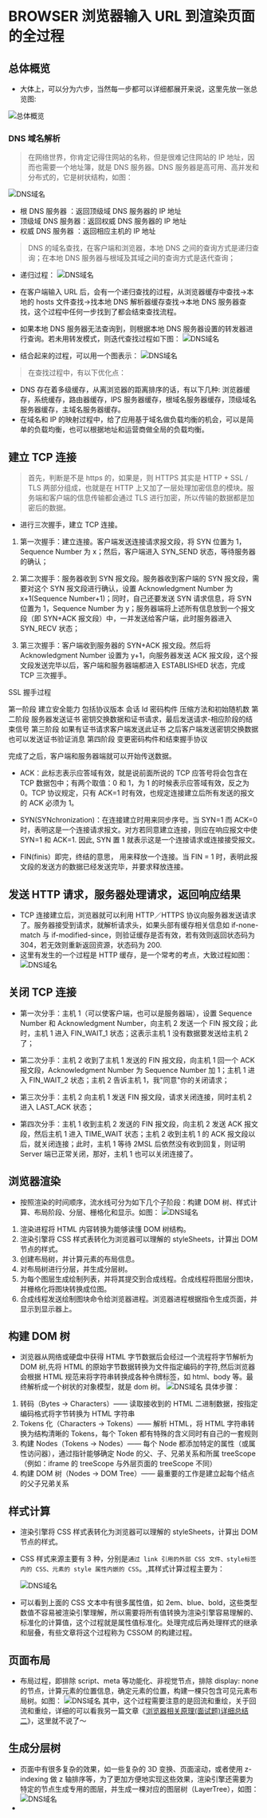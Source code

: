 # BROWSER 浏览器输入 URL 到渲染页面的全过程

## 总体概览

- 大体上，可以分为六步，当然每一步都可以详细都展开来说，这里先放一张总览图:

![总体概览](https://private-1252253374.cos.ap-shanghai.myqcloud.com/study/1.png)

### DNS 域名解析

> 在网络世界，你肯定记得住网站的名称，但是很难记住网站的 IP 地址，因而也需要一个地址簿，就是 DNS 服务器。DNS 服务器是高可用、高并发和分布式的，它是树状结构，如图：

![DNS域名](https://private-1252253374.cos.ap-shanghai.myqcloud.com/study/2.webp)

- 根 DNS 服务器 ：返回顶级域 DNS 服务器的 IP 地址
- 顶级域 DNS 服务器：返回权威 DNS 服务器的 IP 地址
- 权威 DNS 服务器 ：返回相应主机的 IP 地址

> DNS 的域名查找，在客户端和浏览器，本地 DNS 之间的查询方式是递归查询；在本地 DNS 服务器与根域及其域之间的查询方式是迭代查询；

- 递归过程：
  ![DNS域名](https://private-1252253374.cos.ap-shanghai.myqcloud.com/study/3.webp)

- 在客户端输入 URL 后，会有一个递归查找的过程，从浏览器缓存中查找->本地的 hosts 文件查找->找本地 DNS 解析器缓存查找->本地 DNS 服务器查找，这个过程中任何一步找到了都会结束查找流程。
- 如果本地 DNS 服务器无法查询到，则根据本地 DNS 服务器设置的转发器进行查询。若未用转发模式，则迭代查找过程如下图：
  ![DNS域名](https://private-1252253374.cos.ap-shanghai.myqcloud.com/study/4.webp)
- 结合起来的过程，可以用一个图表示：
  ![DNS域名](https://private-1252253374.cos.ap-shanghai.myqcloud.com/study/5.webp)

> 在查找过程中，有以下优化点：

- DNS 存在着多级缓存，从离浏览器的距离排序的话，有以下几种: 浏览器缓存，系统缓存，路由器缓存，IPS 服务器缓存，根域名服务器缓存，顶级域名服务器缓存，主域名服务器缓存。
- 在域名和 IP 的映射过程中，给了应用基于域名做负载均衡的机会，可以是简单的负载均衡，也可以根据地址和运营商做全局的负载均衡。

## 建立 TCP 连接

> 首先，判断是不是 https 的，如果是，则 HTTPS 其实是 HTTP + SSL / TLS 两部分组成，也就是在 HTTP 上又加了一层处理加密信息的模块。服务端和客户端的信息传输都会通过 TLS 进行加密，所以传输的数据都是加密后的数据。

- 进行三次握手，建立 TCP 连接。

1.  第一次握手：建立连接。客户端发送连接请求报文段，将 SYN 位置为 1，Sequence Number 为 x；然后，客户端进入 SYN_SEND 状态，等待服务器的确认；

2.  第二次握手：服务器收到 SYN 报文段。服务器收到客户端的 SYN 报文段，需要对这个 SYN 报文段进行确认，设置 Acknowledgment Number 为 x+1(Sequence Number+1)；同时，自己还要发送 SYN 请求信息，将 SYN 位置为 1，Sequence Number 为 y；服务器端将上述所有信息放到一个报文段（即 SYN+ACK 报文段）中，一并发送给客户端，此时服务器进入 SYN_RECV 状态；

3.  第三次握手：客户端收到服务器的 SYN+ACK 报文段。然后将 Acknowledgment Number 设置为 y+1，向服务器发送 ACK 报文段，这个报文段发送完毕以后，客户端和服务器端都进入 ESTABLISHED 状态，完成 TCP 三次握手。

SSL 握手过程

第一阶段 建立安全能力 包括协议版本 会话 Id 密码构件 压缩方法和初始随机数
第二阶段 服务器发送证书 密钥交换数据和证书请求，最后发送请求-相应阶段的结束信号
第三阶段 如果有证书请求客户端发送此证书 之后客户端发送密钥交换数据 也可以发送证书验证消息
第四阶段 变更密码构件和结束握手协议

完成了之后，客户端和服务器端就可以开始传送数据。

- ACK：此标志表示应答域有效，就是说前面所说的 TCP 应答号将会包含在 TCP 数据包中；有两个取值：0 和 1，为 1 的时候表示应答域有效，反之为 0。TCP 协议规定，只有 ACK=1 时有效，也规定连接建立后所有发送的报文的 ACK 必须为 1。

- SYN(SYNchronization)：在连接建立时用来同步序号。当 SYN=1 而 ACK=0 时，表明这是一个连接请求报文。对方若同意建立连接，则应在响应报文中使 SYN=1 和 ACK=1. 因此, SYN 置 1 就表示这是一个连接请求或连接接受报文。

- FIN(finis）即完，终结的意思， 用来释放一个连接。当 FIN = 1 时，表明此报文段的发送方的数据已经发送完毕，并要求释放连接。

## 发送 HTTP 请求，服务器处理请求，返回响应结果

- TCP 连接建立后，浏览器就可以利用 HTTP／HTTPS 协议向服务器发送请求了。服务器接受到请求，就解析请求头，如果头部有缓存相关信息如 if-none-match 与 if-modified-since，则验证缓存是否有效，若有效则返回状态码为 304，若无效则重新返回资源，状态码为 200.
- 这里有发生的一个过程是 HTTP 缓存，是一个常考的考点，大致过程如图：
  ![DNS域名](https://private-1252253374.cos.ap-shanghai.myqcloud.com/study/6.webp)

## 关闭 TCP 连接

- 第一次分手：主机 1（可以使客户端，也可以是服务器端），设置 Sequence Number 和 Acknowledgment Number，向主机 2 发送一个 FIN 报文段；此时，主机 1 进入 FIN_WAIT_1 状态；这表示主机 1 没有数据要发送给主机 2 了；

- 第二次分手：主机 2 收到了主机 1 发送的 FIN 报文段，向主机 1 回一个 ACK 报文段，Acknowledgment Number 为 Sequence Number 加 1；主机 1 进入 FIN_WAIT_2 状态；主机 2 告诉主机 1，我"同意"你的关闭请求；

- 第三次分手：主机 2 向主机 1 发送 FIN 报文段，请求关闭连接，同时主机 2 进入 LAST_ACK 状态；

- 第四次分手：主机 1 收到主机 2 发送的 FIN 报文段，向主机 2 发送 ACK 报文段，然后主机 1 进入 TIME_WAIT 状态；主机 2 收到主机 1 的 ACK 报文段以后，就关闭连接；此时，主机 1 等待 2MSL 后依然没有收到回复，则证明 Server 端已正常关闭，那好，主机 1 也可以关闭连接了。

## 浏览器渲染

- 按照渲染的时间顺序，流水线可分为如下几个子阶段：构建 DOM 树、样式计算、布局阶段、分层、栅格化和显示。如图：
  ![DNS域名](https://private-1252253374.cos.ap-shanghai.myqcloud.com/study/7.webp)

1. 渲染进程将 HTML 内容转换为能够读懂 DOM 树结构。
2. 渲染引擎将 CSS 样式表转化为浏览器可以理解的 styleSheets，计算出 DOM 节点的样式。
3. 创建布局树，并计算元素的布局信息。
4. 对布局树进行分层，并生成分层树。
5. 为每个图层生成绘制列表，并将其提交到合成线程。合成线程将图层分图块，并栅格化将图块转换成位图。
6. 合成线程发送绘制图块命令给浏览器进程。浏览器进程根据指令生成页面，并显示到显示器上。

## 构建 DOM 树

- 浏览器从网络或硬盘中获得 HTML 字节数据后会经过一个流程将字节解析为 DOM 树,先将 HTML 的原始字节数据转换为文件指定编码的字符,然后浏览器会根据 HTML 规范来将字符串转换成各种令牌标签，如 html、body 等。最终解析成一个树状的对象模型，就是 dom 树。
  ![DNS域名](https://private-1252253374.cos.ap-shanghai.myqcloud.com/study/8.webp)
  具体步骤：

1. 转码（Bytes -> Characters）—— 读取接收到的 HTML 二进制数据，按指定编码格式将字节转换为 HTML 字符串
2. Tokens 化（Characters -> Tokens）—— 解析 HTML，将 HTML 字符串转换为结构清晰的 Tokens，每个 Token 都有特殊的含义同时有自己的一套规则
3. 构建 Nodes（Tokens -> Nodes）—— 每个 Node 都添加特定的属性（或属性访问器），通过指针能够确定 Node 的父、子、兄弟关系和所属 treeScope（例如：iframe 的 treeScope 与外层页面的 treeScope 不同）
4. 构建 DOM 树（Nodes -> DOM Tree）—— 最重要的工作是建立起每个结点的父子兄弟关系

## 样式计算

- 渲染引擎将 CSS 样式表转化为浏览器可以理解的 styleSheets，计算出 DOM 节点的样式。
- CSS 样式来源主要有 3 种，分别是`通过 link 引用的外部 CSS 文件、style标签内的 CSS、元素的 style 属性内嵌的 CSS`。,其样式计算过程主要为：

  ![DNS域名](https://private-1252253374.cos.ap-shanghai.myqcloud.com/study/9.webp)

- 可以看到上面的 CSS 文本中有很多属性值，如 2em、blue、bold，这些类型数值不容易被渲染引擎理解，所以需要将所有值转换为渲染引擎容易理解的、标准化的计算值，这个过程就是属性值标准化。处理完成后再处理样式的继承和层叠，有些文章将这个过程称为 CSSOM 的构建过程。

## 页面布局

- 布局过程，即排除 script、meta 等功能化、非视觉节点，排除 display: none 的节点，计算元素的位置信息，确定元素的位置，构建一棵只包含可见元素布局树。如图：
  ![DNS域名](https://private-1252253374.cos.ap-shanghai.myqcloud.com/study/10.jpg)
其中，这个过程需要注意的是回流和重绘，关于回流和重绘，详细的可以看我另一篇文章《[浏览器相关原理(面试题)详细总结二](https://juejin.cn/post/6844903969693646862#heading-1)》，这里就不说了～

## 生成分层树
- 页面中有很多复杂的效果，如一些复杂的 3D 变换、页面滚动，或者使用 z-indexing 做 z 轴排序等，为了更加方便地实现这些效果，渲染引擎还需要为特定的节点生成专用的图层，并生成一棵对应的图层树（LayerTree），如图：
  ![DNS域名](https://p1-jj.byteimg.com/tos-cn-i-t2oaga2asx/gold-user-assets/2020/1/30/16ff45e925391019~tplv-t2oaga2asx-watermark.awebp)
- 